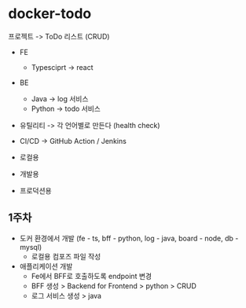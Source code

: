 # docker-todo

프로젝트 -> ToDo 리스트 (CRUD)

* FE
    * Typesciprt -> react
* BE
    * Java -> log 서비스
    * Python -> todo 서비스
* 유틸리티 -> 각 언어별로 만든다 (health check)
* CI/CD -> GitHub Action / Jenkins

* 로컬용
* 개발용
* 프로덕션용

## 1주차
* 도커 환경에서 개발 (fe - ts, bff - python, log - java, board - node, db - mysql)
    * 로컬용 컴포즈 파일 작성
* 애플리케이션 개발
    * Fe에서 BFF로 호출하도록 endpoint 변경
    * BFF 생성 > Backend for Frontend > python > CRUD
    * 로그 서비스 생성 > java
